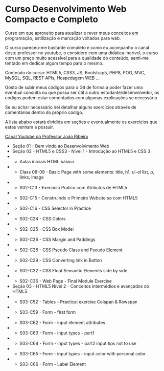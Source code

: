 # Curso Desenvolvimento Web Compacto e Completo

Curso em que aproveito para atualizar e rever meus conceitos em programação, estilização e marcação voltados para web.

O curso pareceu-me bastante completo e como eu acompanho o canal deste professor no youtube, o considero com uma didática incrível, o curso com um preço muito acessível para a qualidade do conteúdo, senti-me tentado em dedicar algum tempo para o mesmo.

Conteúdo do curso: HTML5, CSS3, JS, Bootstrap5, PHP8, POO, MVC, MySQL, SQL, REST APIs, Hospedagem WEB ...

Gosto de subir meus códigos para o Git de forma a poder fazer uma eventual consulta ou que possa ser útil a outro estudante/desenvolvedor, os códigos podem estar comentados com algumas explicações se necessário. 

Se eu achar necessário irei detalhar alguns exercícios através de comentários dentro do próprio código.

A lista abaixo estará dividida em seções e eventualmente os exercícios que estas venham a possuir.

<a href="https://www.youtube.com/@JLDRPT">Canal Youtube do Professor João Ribeiro </a>


- Seção 01 - Bem vindo ao Desenvolvimento Web
- Seção 02 - HTML5 e CSS3 - Nível 1 - Introdução ao HTML5 e CSS 3
 - - Aulas iniciais HTML básico
 - - Class 08-09 - Basic Page with some elements: title, h1, ul-ol list, p, links, image
 - - S02-C13 - Exercicio Pratico com Atributos de HTML5
 - - S02-C15 - Construindo o Primeiro Website so com HTML5
 - - S02-C16 - CSS Selector in Practice
 - - S02-C24 - CSS Colors
 - - S02-C25 - CSS Box Model
 - - S02-C26 - CSS Margin and Paddings
 - - S02-C28 - CSS Pseudo Class and Pseudo Element
 - - S02-C29 - CSS Converting link in Button
 - - S02-C32 - CSS Float Semantic Elements side by side
 - - S02-C36 - Web Page - Final Module Exercise
 - Seção 03 - HTML5 Nível 2 - Conceitos intermédios e avançados do HTML5 
 - - S03-C52 - Tables - Practical exercise Colspan & Rowspan
 - - S03-C59 - Form - first form
 - - S03-C62 - Form - input element attributes
 - - S03-C63 - Form - input types - part1
 - - S03-C64 - Form - input types - part2 input tips not to use
 - - S03-C65 - Form - input types - input color with personal color
 - - S03-C66 - Form - Label Element